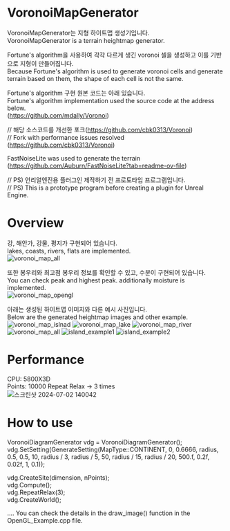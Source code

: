 # VoronoiMapGenerator
VoronoiMapGenerator는 지형 하이트맵 생성기입니다.  
VoronoiMapGenerator is a terrain heightmap generator.

Fortune's algorithm을 사용하여 각각 다르게 생긴 voronoi 셀을 생성하고 이를 기반으로 지형이 만들어집니다.  
Because Fortune's algorithm is used to generate voronoi cells and generate terrain based on them, the shape of each cell is not the same.

Fortune's algorithm 구현 원본 코드는 아래 있습니다.  
Fortune's algorithm implementation used the source code at the address below.  
(https://github.com/mdally/Voronoi)

// 해당 소스코드를 개선한 포크(https://github.com/cbk0313/Voronoi)  
// Fork with performance issues resolved (https://github.com/cbk0313/Voronoi)  

FastNoiseLite was used to generate the terrain (https://github.com/Auburn/FastNoiseLite?tab=readme-ov-file)  

// PS) 언리얼엔진용 플러그인 제작하기 전 프로토타입 프로그램입니다.  
// PS) This is a prototype program before creating a plugin for Unreal Engine.  
# Overview
강, 해안가, 강물, 평지가 구현되어 있습니다.  
lakes, coasts, rivers, flats are implemented.  
![voronoi_map_all](https://github.com/cbk0313/VoronoiMapGenerator/assets/66576971/87fcbb28-c350-47b5-bbd5-e3cb7c0d0586)

또한 봉우리와 최고점 봉우리 정보를 확인할 수 있고, 수분이 구현되어 있습니다.  
You can check peak and highest peak. additionally moisture is implemented.  
![voronoi_map_opengl](https://github.com/cbk0313/VoronoiMapGenerator/assets/66576971/b19122a2-093a-406a-8027-0a227254f3cc)

아래는 생성된 하이트맵 이미지와 다른 예시 사진입니다.  
Below are the generated heightmap images and other example.  
![voronoi_map_islnad](https://github.com/cbk0313/VoronoiMapGenerator/assets/66576971/a390d0e4-72ac-4e6e-a85b-92a767ff0fed)
![voronoi_map_lake](https://github.com/cbk0313/VoronoiMapGenerator/assets/66576971/936bfed4-a17b-438b-a5fc-ae7dd6520162)
![voronoi_map_river](https://github.com/cbk0313/VoronoiMapGenerator/assets/66576971/135cf5cd-0c37-4173-85b4-14e7ff078f01)
![voronoi_map_all](https://github.com/cbk0313/VoronoiMapGenerator/assets/66576971/43ec84c3-09f9-4270-b5ab-b7d51cb62e60)
![island_example1](https://github.com/cbk0313/VoronoiMapGenerator/assets/66576971/610d0cba-da1e-491f-bb0b-a24a215e80ef)
![island_example2](https://github.com/cbk0313/VoronoiMapGenerator/assets/66576971/4b1edd51-d859-4da3-9258-7dedb3a22ed4)

# Performance
CPU: 5800X3D  
Points: 10000
Repeat Relax -> 3 times  
![스크린샷 2024-07-02 140042](https://github.com/cbk0313/VoronoiMapGenerator/assets/66576971/b5cdab98-aeac-4913-9559-9e736e2b5a04)  

# How to use  
VoronoiDiagramGenerator vdg = VoronoiDiagramGenerator();  
vdg.SetSetting(GenerateSetting(MapType::CONTINENT, 0, 0.6666, radius, 0.5, 0.5, 10, radius / 3, radius / 5, 50, radius / 15, radius / 20, 500.f, 0.2f, 0.02f, 1, 0.1));  
  
vdg.CreateSite(dimension, nPoints);  
vdg.Compute();  
vdg.RepeatRelax(3);  
vdg.CreateWorld();  
  
.... You can check the details in the draw_image() function in the OpenGL_Example.cpp file.
